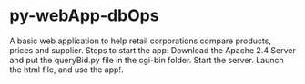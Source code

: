 # py-webApp-dbOps
A basic web application to help retail corporations compare products, prices and supplier.
Steps to start the app:
Download the Apache 2.4 Server and put the  queryBid.py file in the cgi-bin folder.
Start the server.
Launch the html file, and use the app!.
